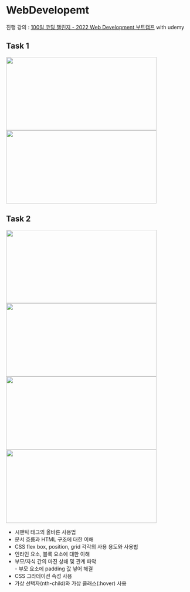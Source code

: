 # WebDevelopemt

진행 강의 : [100일 코딩 챌린지 - 2022 Web Development 부트캠프](https://www.udemy.com/course/100-2022-web-development/) with udemy


## Task 1
<span align="left"><img src="https://user-images.githubusercontent.com/98699927/202668622-1a3ee41b-946f-4f2d-a4b7-aa709fba98aa.jpg" width=410 height=200></span>
<span align="right"><img src="https://user-images.githubusercontent.com/98699927/202668635-33f0c3d7-b02a-4d1c-ba31-4452b377c5a8.jpg" width=410 height=200></span>

## Task 2
<span align="left"><img src="https://user-images.githubusercontent.com/98699927/202708082-fff8ba24-641a-4ace-80c8-445a248637c1.jpg" width=410 height=200></span>
<span align="left"><img src="https://user-images.githubusercontent.com/98699927/202708257-0bafc5fb-b19b-4d3a-ae9a-7eaf55136b6e.jpg" width=410 height=200></span>
<span align="right"><img src="https://user-images.githubusercontent.com/98699927/202708097-684b6318-11f3-4c4b-9b01-c418cbfd0e91.jpg" width=410 height=200></span>
<span align="right"><img src="https://user-images.githubusercontent.com/98699927/202708112-02327acb-ce72-4be3-a316-c413ca341759.jpg" width=410 height=200></span>

<ul>
  <li>시맨틱 태그의 올바른 사용법</li>
  <li>문서 흐름과 HTML 구조에 대한 이해</li>
  <li>CSS flex box, position, grid 각각의 사용 용도와 사용법</li>
  <li>인라인 요소, 블록 요소에 대한 이해</li>
  <li>부모/자식 간의 마진 상쇄 및 관계 파악</li>
  - 부모 요소에 padding 값 넣어 해결
  <li>CSS 그라데이션 속성 사용</li>
  <li>가상 선택자(nth-child)와 가상 클래스(:hover) 사용</li>
</ul>
